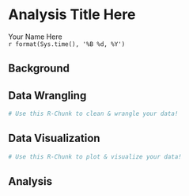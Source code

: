 # Analysis Title Here
Your Name Here  
`r format(Sys.time(), '%B %d, %Y')`  





## Background

## Data Wrangling


```r
# Use this R-Chunk to clean & wrangle your data!
```

## Data Visualization


```r
# Use this R-Chunk to plot & visualize your data!
```

## Analysis

